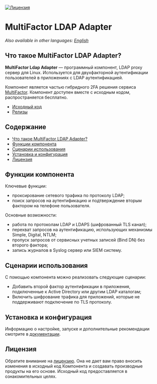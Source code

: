 
[![Лицензия](https://img.shields.io/badge/license-view-orange)](LICENSE.ru.md)

# MultiFactor LDAP Adapter

_Also available in other languages: [English](README.md)_

## Что такое MultiFactor LDAP Adapter?
**MultiFactor Ldap Adapter** &mdash; программный компонент, LDAP proxy сервер для Linux. Используется для двухфакторной аутентификации пользователей в приложениях с LDAP аутентификацией.

Компонент является частью гибридного 2FA решения сервиса <a href="https://multifactor.ru/" target="_blank">MultiFactor</a>. Компонент доступен вместе с исходным кодом, распространяется бесплатно.

* <a href="https://github.com/MultifactorLab/multifactor-ldap-adapter" target="_blank">Исходный код</a>
* <a href="https://github.com/MultifactorLab/multifactor-ldap-adapter/releases" target="_blank">Релизы</a>

## Содержание
- [Что такое MultiFactor LDAP Adapter?](#что-такое-multiFactor-ldap-adapter)
- [Функции компонента](#функции-компонента)
- [Сценарии использования](#сценарии-использования)
- [Установка и конфигурация](#установка-и-конфигурация)
- [Лицензия](#лицензия)


## Функции компонента

Ключевые функции:

- проксирование сетевого трафика по протоколу LDAP;
- поиск запросов на аутентификацию и подтверждение вторым фактором на телефоне пользователя.

Основные возможности:

- работа по протоколам LDAP и LDAPS (шифрованный TLS канал);
- перехват запросов на аутентификацию, использующих механизмы Simple, Digital, NTLM;
- пропуск запросов от сервисных учетных записей (Bind DN) без второго фактора;
- запись журналов в Syslog сервер или SIEM систему.

## Сценарии использования

С помощью компонента можно реализовать следующие сценарии:

* Добавить второй фактор аутентификации в приложения, подключенные к Active Directory или другим LDAP каталогам;
* Включить шифрование трафика для приложений, которые не поддерживают подключение по TLS протоколу.

## Установка и конфигурация
Информацию о настройке, запуске и дополнительные рекомендации смотрите в [документации](https://multifactor.ru/docs/ldap-adapter/linux/).

## Лицензия

Обратите внимание на [лицензию](LICENSE.ru.md). Она не дает вам право вносить изменения в исходный код Компонента и создавать производные продукты на его основе. Исходный код предоставляется в ознакомительных целях.